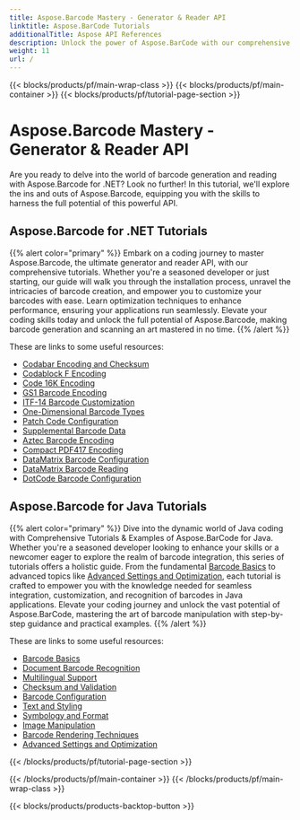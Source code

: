```yaml
---
title: Aspose.Barcode Mastery - Generator & Reader API
linktitle: Aspose.BarCode Tutorials
additionalTitle: Aspose API References
description: Unlock the power of Aspose.BarCode with our comprehensive tutorials. Learn step-by-step to create, customize, and optimize barcodes effortlessly. 
weight: 11
url: /
---
```


{{< blocks/products/pf/main-wrap-class >}}
{{< blocks/products/pf/main-container >}}
{{< blocks/products/pf/tutorial-page-section >}}

# Aspose.Barcode Mastery - Generator & Reader API


Are you ready to delve into the world of barcode generation and reading with Aspose.Barcode for .NET? Look no further! In this tutorial, we'll explore the ins and outs of Aspose.Barcode, equipping you with the skills to harness the full potential of this powerful API.


## Aspose.Barcode for .NET Tutorials
{{% alert color="primary" %}}
Embark on a coding journey to master Aspose.Barcode, the ultimate generator and reader API, with our comprehensive tutorials. Whether you're a seasoned developer or just starting, our guide will walk you through the installation process, unravel the intricacies of barcode creation, and empower you to customize your barcodes with ease. Learn optimization techniques to enhance performance, ensuring your applications run seamlessly. Elevate your coding skills today and unlock the full potential of Aspose.Barcode, making barcode generation and scanning an art mastered in no time.
{{% /alert %}}

These are links to some useful resources:
 
- [Codabar Encoding and Checksum](./net/codabar-encoding-and-checksum/)
- [Codablock F Encoding](./net/codablock-f-encoding/)
- [Code 16K Encoding](./net/code-16k-encoding/)
- [GS1 Barcode Encoding](./net/gs1-barcode-encoding/)
- [ITF-14 Barcode Customization](./net/itf-14-barcode-customization/)
- [One-Dimensional Barcode Types](./net/one-dimensional-barcode-types/)
- [Patch Code Configuration](./net/patch-code-configuration/)
- [Supplemental Barcode Data](./net/supplemental-barcode-data/)
- [Aztec Barcode Encoding](./net/aztec-barcode-encoding/)
- [Compact PDF417 Encoding](./net/compact-pdf417-encoding/)
- [DataMatrix Barcode Configuration](./net/datamatrix-barcode-configuration/)
- [DataMatrix Barcode Reading](./net/datamatrix-barcode-reading/)
- [DotCode Barcode Configuration](./net/dotcode-barcode-configuration/)



## Aspose.Barcode for Java Tutorials
{{% alert color="primary" %}}
Dive into the dynamic world of Java coding with Comprehensive Tutorials & Examples of Aspose.BarCode for Java. Whether you're a seasoned developer looking to enhance your skills or a newcomer eager to explore the realm of barcode integration, this series of tutorials offers a holistic guide. From the fundamental [Barcode Basics](./java/barcode-basics/) to advanced topics like [Advanced Settings and Optimization](./java/advanced-settings-and-optimization/), each tutorial is crafted to empower you with the knowledge needed for seamless integration, customization, and recognition of barcodes in Java applications. Elevate your coding journey and unlock the vast potential of Aspose.BarCode, mastering the art of barcode manipulation with step-by-step guidance and practical examples.
{{% /alert %}}

These are links to some useful resources:

- [Barcode Basics](./java/barcode-basics/)
- [Document Barcode Recognition](./java/document-barcode-recognition/)
- [Multilingual Support](./java/multilingual-support/)
- [Checksum and Validation](./java/checksum-and-validation/)
- [Barcode Configuration](./java/barcode-configuration/)
- [Text and Styling](./java/text-and-styling/)
- [Symbology and Format](./java/symbology-and-format/)
- [Image Manipulation](./java/image-manipulation/)
- [Barcode Rendering Techniques](./java/barcode-rendering-techniques/)
- [Advanced Settings and Optimization](./java/advanced-settings-and-optimization/)


{{< /blocks/products/pf/tutorial-page-section >}}

{{< /blocks/products/pf/main-container >}}
{{< /blocks/products/pf/main-wrap-class >}}

{{< blocks/products/products-backtop-button >}}
